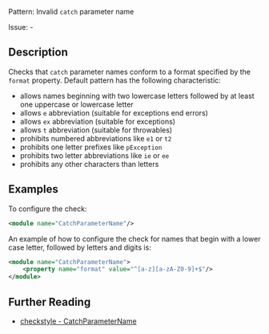 Pattern: Invalid `catch` parameter name

Issue: -

## Description

Checks that `catch` parameter names conform to a format specified by the `format` property. Default pattern has the following characteristic: 

  - allows names beginning with two lowercase letters followed by at least one uppercase or lowercase letter
  - allows `e` abbreviation (suitable for exceptions end errors)
  - allows `ex` abbreviation (suitable for exceptions)
  - allows `t` abbreviation (suitable for throwables)
  - prohibits numbered abbreviations like `e1` or `t2`
  - prohibits one letter prefixes like `pException`
  - prohibits two letter abbreviations like `ie` or `ee`
  - prohibits any other characters than letters

## Examples

To configure the check: 


```xml
<module name="CatchParameterName"/>
```
        

An example of how to configure the check for names that begin with a lower case letter, followed by letters and digits is: 


```xml
<module name="CatchParameterName">
    <property name="format" value="^[a-z][a-zA-Z0-9]+$"/>
</module>
```

## Further Reading

* [checkstyle - CatchParameterName](http://checkstyle.sourceforge.net/config_naming.html#CatchParameterName)

